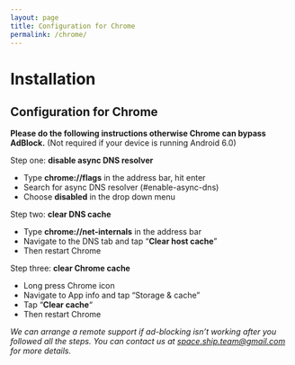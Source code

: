 ```yaml
---
layout: page
title: Configuration for Chrome
permalink: /chrome/
---
```


Installation
============

[](# "Print this article")

Configuration for Chrome[](#configuration-for-chrome)
-----------------------------------------------------

**Please do the following instructions otherwise Chrome can bypass AdBlock.** (Not required if your device is running Android 6.0)

Step one: **disable async DNS resolver**

*   Type **chrome://flags** in the address bar, hit enter
*   Search for async DNS resolver (#enable-async-dns)
*   Choose **disabled** in the drop down menu

Step two: **clear DNS cache**

*   Type **chrome://net-internals** in the address bar
*   Navigate to the DNS tab and tap “**Clear host cache**”
*   Then restart Chrome

Step three: **clear Chrome cache**

*   Long press Chrome icon
*   Navigate to App info and tap “Storage & cache”
*   Tap “**Clear cache**“
*   Then restart Chrome

_We can arrange a remote support if ad-blocking isn’t working after you followed all the steps. You can contact us at [space.ship.team@gmail.com](mailto:space.ship.team@gmail.com) for more details._
